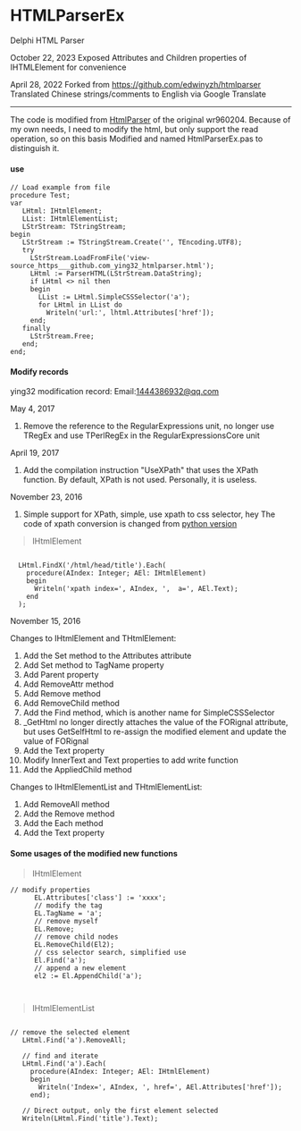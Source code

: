 ﻿# HTMLParserEx

Delphi HTML Parser

October 22, 2023 Exposed Attributes and Children properties of IHTMLElement
for convenience

April 28, 2022 Forked from https://github.com/edwinyzh/htmlparser
Translated Chinese strings/comments to English via Google Translate

---
The code is modified from [HtmlParser](http://www.raysoftware.cn/?p=370) of the original wr960204.
Because of my own needs, I need to modify the html, but only support the read operation, so on this basis Modified and named HtmlParserEx.pas to distinguish it.


#### use

```delphi
// Load example from file
procedure Test;
var
   LHtml: IHtmlElement;
   LList: IHtmlElementList;
   LStrStream: TStringStream;
begin
   LStrStream := TStringStream.Create('', TEncoding.UTF8);
   try
     LStrStream.LoadFromFile('view-source_https___github.com_ying32_htmlparser.html');
     LHtml := ParserHTML(LStrStream.DataString);
     if LHtml <> nil then
     begin
       LList := LHtml.SimpleCSSSelector('a');
       for LHtml in LList do
         Writeln('url:', lhtml.Attributes['href']);
     end;
   finally
     LStrStream.Free;
   end;
end;
````

#### Modify records
ying32 modification record:
Email:1444386932@qq.com

May 4, 2017

 1. Remove the reference to the RegularExpressions unit, no longer use TRegEx and use TPerlRegEx in the RegularExpressionsCore unit

April 19, 2017

1. Add the compilation instruction "UseXPath" that uses the XPath function. By default, XPath is not used. Personally, it is useless.
 
November 23, 2016

1. Simple support for XPath, simple, use xpath to css selector, hey
     The code of xpath conversion is changed from [python version](https://github.com/santiycr/cssify/blob/master/cssify.py)

> IHtmlElement

```delphi  

  LHtml.FindX('/html/head/title').Each(
    procedure(AIndex: Integer; AEl: IHtmlElement) 
    begin
      Writeln('xpath index=', AIndex, ',  a=', AEl.Text);  
    end
  );

```  
   
November 15, 2016


>
Changes to IHtmlElement and THtmlElement:
   1. Add the Set method to the Attributes attribute
   2. Add Set method to TagName property
   3. Add Parent property
   4. Add RemoveAttr method
   5. Add Remove method
   6. Add RemoveChild method
   7. Add the Find method, which is another name for SimpleCSSSelector
   8. _GetHtml no longer directly attaches the value of the FORignal attribute, but uses GetSelfHtml to re-assign the modified element and update the value of FORignal
   9. Add the Text property
   10. Modify InnerText and Text properties to add write function
   11. Add the AppliedChild method
>
Changes to IHtmlElementList and THtmlElementList:
   1. Add RemoveAll method
   2. Add the Remove method
   3. Add the Each method
   4. Add the Text property

#### Some usages of the modified new functions

> IHtmlElement  

```delphi  
// modify properties
      EL.Attributes['class'] := 'xxxx';
      // modify the tag
      EL.TagName = 'a';
      // remove myself
      EL.Remove;
      // remove child nodes
      EL.RemoveChild(El2);
      // css selector search, simplified use
      El.Find('a');
      // append a new element
      el2 := El.AppendChild('a');
     
     
```  

> IHtmlElementList  

```delphi  

// remove the selected element
   LHtml.Find('a').RemoveAll;

   // find and iterate
   LHtml.Find('a').Each(
     procedure(AIndex: Integer; AEl: IHtmlElement)
     begin
       Writeln('Index=', AIndex, ', href=', AEl.Attributes['href']);
     end);

   // Direct output, only the first element selected
   Writeln(LHtml.Find('title').Text);
```  
